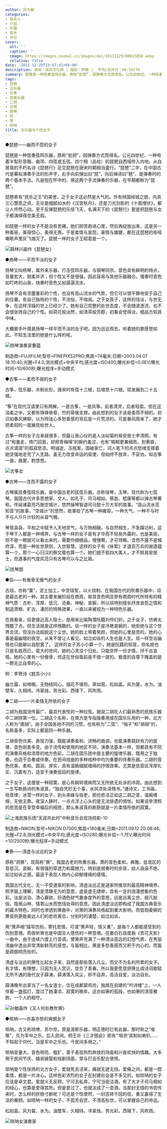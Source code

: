 ```yaml
---
author: 风为裳
categories:
- 音乐人
- 介绍
- 乐器
- 音乐
- 评论
cover:
  alt: ''
  caption: ''
  image: https://images.soomal.cc/images/doc/20111229/00015850.webp
  relative: false
date: '2011-12-29T19:47:41+08:00'
description: 源自：拙风文化网 | 版权：转载 |  平均/总评分：09.50/76
summary: 琵琶是一种拔奏弦鸣乐器，原称“批把”，因弹奏方式而得名。公元四世纪，一种有着半梨形音箱、曲项、四弦或五弦、四个相（品柱）的琵琶自西域传入内地。从白居易的不朽名诗《琵琶行》足见琵琶在唐宋时期相当盛行。“琵琶”二字，在中国古代是摹拟演奏手法的形声字，右手向前弹出曰“琵”，向后弹进曰“琶”，是弹奏时的两个基本手法。凡是抱在怀中的、用这两个手法……
tags:
- 琵琶
- 古乐器
- 古筝
- 民族乐器
- 二胡
- 古琴
- 扬琴
- 埙
- 箫
- 唢呐
title: 古乐器与个性女子
---
```


●琵琶――幽而不怨的女子



琵琶是一种拔奏弦鸣乐器，原称“批把”，因弹奏方式而得名。公元四世纪，一种有着半梨形音箱、曲项、四弦或五弦、四个相（品柱）的琵琶自西域传入内地。从白居易的不朽名诗《琵琶行》足见琵琶在唐宋时期相当盛行。“琵琶”二字，在中国古代是摹拟演奏手法的形声字，右手向前弹出曰“琵”，向后弹进曰“琶”，是弹奏时的两个基本手法。凡是抱在怀中的、用这两个手法弹奏的乐器，在早期都称为“琵琶”。 

琵琶素有“民乐之王”的美誉。之于女子这必然是大气的。外有倾国倾城之貌，内具兰心慧质之资。无论是细腻如水的《汉宫秋月》，还是刀光剑影的《十面埋伏》，都让人怦然心动。至于反弹琵琶的乐伎飞天，名满天下的《琵琶行》更是把琵琶与女子都演绎得完美无瑕。

如琵琶一样的女子不是没有苦痛，她们把苦吞进心里，然后再绽放出来，这是另一种美丽，美得惊心，美得无畏。于是柔情与哀怨，豪情与雄健，都在这琵琶的呕哑嘲哳声里灰飞烟灭了。琵琶一样的女子王昭君是一个。 

![薛林兴画作《琵琶女》](https://images.soomal.cc/images/doc/20111229/00015847.webp)





●扬琴――平而不淡的女子

扬琴又叫杨琴，属外来乐器，打击弦鸣乐器，与钢琴同宗。音色具有鲜明的特点，音量宏大，刚柔并济；但个性又不是很强，因此容易与其他乐器融合。慢奏时音色如叮咚的山泉，快奏时音色又如潺潺流水。 

扬琴不会有浓墨重彩的个性，也没有高山流水的气势，但它可以很平静地安于自己的位置，有自己独特的个性，不流俗，不喧闹。之于女孩子，这样的恬淡，与世无争，在这样浮躁的世上已经少了。她有自己完整的处世态度，不会随波逐流，也不会很张扬自己的个性。如荷花般淡然，如清茶般芳醇，初看会觉得淡，细品方知其中味。 

大概歌手叶蓓是扬琴一样平而不淡的女子吧，因为远远观去，听着她的歌感觉如此。不知生活里的她是什么样的呢。 

![扬琴演奏家曹蕴](https://images.soomal.cc/images/doc/20111229/00015848.webp)

制造商=FUJIFILM;型号=FINEPIXS2PRO;焦距=74毫米;日期=2003.04.07 18:10:40;光圈=F4.0;测光模式=中央平均;感光度=ISO400;曝光补偿=0.0EV;曝光时间=10/600秒;曝光程序=手动模式



●古筝――柔而不弱的女子

古筝，弦乐器，木制长形。唐宋时有弦十三根，后增至十六根。现发展到二十五根。 

“筝”在现代汉语里只有两解，一是古筝，一是风筝。前者清灵，后者轻盈。但在这涓柔之中，又都有铮铮铁骨，竹的骨做支撑。由此想到的女子该是柔而不弱的。初识如春风拂柳，以为玲珑心多愁善感的背后是一片荒凉的。可是暴风雨来了，她才把柔韧的一面展现给世人。 

古筝一样的女子古来就很多，但最让我心仪的是人淡如菊的易安居士李清照。有过“和羞走，倚门回首，却把青梅嗅”的婉约羞涩，也有“梧桐更兼细雨，到黄昏，点点滴滴”的孤寂悲凉。明诚逝，玉瓶案，国破家亡，词人笔下的点点愁绪支撑着她坚强地走完了人生路。虽无力改变命运的驱使，但始终不放弃，不妥协。如古筝一曲，曲罢，韵悠悠。 

![古筝女](https://images.soomal.cc/images/doc/20111229/00015849.webp)





●古琴――含而不露的女子

古琴属拔奏弦鸣乐器，是中国古老的拔弦乐器，亦称瑶琴，玉琴。现代称为七弦琴。我国古代许多思想家、文人，如孔子、司马相如、蔡邕、嵇康等都以弹古琴著称。传闻诸葛亮巧施空城计，悠然操琴智退司马懿十万大军的故事。“高山流水觅知音”的故事，“空城计”的悠然，故事给了古琴一种雍容，一种大气，一种不与时不与人斤斤计较的从容气魄。

琴音袅袅，平和之中赋予人天地灵气，与万物相融，与自然相生，不急躁功利，这于琴于人都是一种境界。与古琴一样的女子是有才华而不轻易外露的，也是美丽，但不是一眼就可以看出来的，需要你细细品，慢慢嚼，才可领略。含而不露不是城府深，而是一种处世原则，入世智慧。这样的女子有《咏絮》才退百万兵的谢道蕴算一个，那个一心归汉的蔡文姬也算一个。她们貌不抵四大美人，才不抵易安居士，但遇事的气度风范只有古琴可以与之比肩。 

![抚琴图](https://images.soomal.cc/images/doc/20111229/00015851.webp)





●埙――有傲骨无傲气的女子

古埙，亦称“薰”，泥土加工，中空球型，以火烧制。在我国古代的吹奏乐器中，埙是最古老的一种，其主要发展阶段在商周，故其音色明显带有商周时代所特有的精神气质：古朴、浑厚、低沉、沧桑、神秘、哀婉，所以埙特别擅长抒发哀怨之情和制造肃穆、旷古、凄厉的特殊效果，一直以来被视为一种特色乐器。 

在我看来，埙更接近高人隐士，是用来比喻陶潜阮籍刘伶们的，之于女子，仿佛太残酷了点。但生活就是这样残酷的。埙一样的女子是冷艳哀婉的，她拒绝与这个世界合流，但没办法超脱这个尘世。她的脸上带着笑颜，但她的心里是苦的。她的心事是最幽暗的夜空，从来不曾让人看见。如泣如诉的人生也是人生。埙一样空谷幽情也只能聊以自慰罢了。 
这样的女子苏小小算一个，她是阮籍的知音，但名妓也只是名妓而已，偌大的世间，她的心灵没个归处。只能空怀一份才情，抒千古哀情。她的心里有一份傲骨，但这在世俗面前是不值一提的。极度的自尊下掩盖的是一颗无比自卑的心。 

 
附：李贺诗《题苏小小》

幽兰露，如啼眼。无物结同心，烟花不堪剪。草如茵，松如盖。风为裳，水为。油壁车，久相待。冷翠烛，劳光彩。西陵下，风吹雨。 


●二胡――一片柔情无所依的女子

二胡为我国流传最广、最具代表性的一种拉弦。据说二胡在人们最熟悉的民族乐器中二胡排第一位。二胡这个名称，在南方是专指独奏用或在国乐队用的一种，北方人称为“南胡”。由于全国各地不同的习惯，也有称为“二弦”、“嗡子”和“胡胡”的，名称虽多，实际上都是同一种乐器。 

二胡音色优美、表现力强，既能演奏柔和、流畅的曲调，也能演奏跳跃有力的旋律，音色刚柔多变。由于流传和使用的地区不同，演奏法基本一样，但都具有不同的演奏风格和浓厚的地方色彩。二胡在国乐团中是主要的旋律乐器，既用之于独奏，也适于合奏或伴奏。在民间戏曲的多种戏种中均为重要的伴奏乐器。二胡的音色优美、柔和、圆润、厚实，具有温婉细腻缠绵的抒情效果。尤其是低音区浑厚扎实、沉着有力，适宜于演奏低回的旋律。

之于女子，这便是一种寂寞，是心有婉转缠绵而又无所依无处诉的冷寂。由此想到一生写断肠诗的朱淑真，“独自凭栏无个事，水风凉处读残书。”通诗文，工书画，晓音律，冰雪一样的女子，到头来嫁与俗吏，那份悲凉正如这二胡之音，温婉缠绵，无依无靠。夜深人静时，一点点浮上心头的是无法排遗的惆怅。如果说李清照的悲苦是在享受幸福后的相思，那么朱淑真的断肠就是一片柔情所依的寂寞。 

![上海民族乐团“天涯共此时”中秋音乐会现场掠影-10](https://images.soomal.cc/images/doc/20110913/00013411.webp)

制造商=NIKON;型号=NIKON D7000;焦距=180毫米;日期=2011.09.12 20:08:46;光圈=F2.8;测光模式=中央平均;感光度=ISO280;曝光补偿=-1.7EV;曝光时间=10/2500秒;曝光程序=手动模式



●箫――清虚与淡远的女子

原称“洞箫”，现简称“箫”。我国古老的吹奏乐器。萧的音色柔和，典雅。低音区的音低沉、哀婉，有很强的穿透力和震撼力。特别是弱奏时的余音，给人袅袅不绝、如泣如诉之感。最适于表现人物内心抑郁缠绵的感情。 

我国古代文化，无一不受道家的影响，清虚淡远正是道家所推崇的最高精神境界。照字面上理解，清是清静无为的意思，虚是虚无缥缈，具有一定的浪漫想象的色彩。淡是淡泊、清心寡欲，将酒色财气置身度外的意思。远是远离尘世、超凡脱俗、隐居山林、情寄山水而悠恬处得的意思。因此清虚淡远即构成了我国古典音乐的最大特色，同时也渗透到箫曲中，对箫的演奏风格起到重大影响。而低徊委婉的箫音则更能表达人们的悲欢离合，分别时的凄楚，如泣如诉。 

用“箫声咽”描写伤别，寄托思情，可谓“箫声轻，情义重”，是每个人都能感受到的伤别意境。雨夜听箫也是中国文人感伤的一种意境。在姜白石自度曲《杏花天影》一曲中，由于连续六度上行音调，使箫声充满了一种清淡高远的幻想气质，在秀丽清幽中透出非常清新鲜亮的感觉。与笛相比，箫是多愁善感而又积于内心的。而笛是疏朗明亮些的。 

清虚与淡远的箫性比起女子来，自然是那些落入凡尘，而又不为名利所累的女子。有才情，有理想，只因为无人赏识，空负了青春。所以我更愿意把箫比成诗词歌赋无所不通的唐代女子薛涛。薛涛落入风尘，却不自弃，高洁自爱，淡泊自处。 

薛涛晚年出家当了一名女道士，住在成都碧鸡坊，独居在自建的“吟诗楼”上，一人伴着一盏孤灯，度过了她凄凉、寂寞的晚年。这亦如箫的孤独，也如箫的清音雅韵，一个人的相守。 

![孙敏画作《玉人何处教吹箫》](https://images.soomal.cc/images/doc/20111229/00015850.webp)





●唢呐――亦喜亦怒的爽朗女子

唢呐，古又称琐嘹、苏尔奈。原是波斯乐器，明正德时已有此器，那时称之“唆哪”，先为军中之乐，后入民间。明王圻《三才图会》即有“‘唢奈’其制如喇叭……不知起于何代，当是军中之乐也。今民间多用之。” 

唢呐音量大，音色明亮、粗犷，善于表现热烈奔放的场面和兴奋欢快的情趣。大多用于民间节庆、婚丧嫁娶和戏剧场面，常与打击乐配合使用。 

唢呐是个性张扬的北方女子，爱就死去活来，痛就无遮无挡。爱痛之间，都是一腔柔情，都是一片冰心。这样色彩浓烈的女子在封建社会是不多见的。如唢呐的女子应该是卓文君。爱就义无反顾，宁可去私奔，宁可当街沽酒。有了大才子司马相如的倾心，也算是爱得其所。但是爱过了，也就淡成了一壶酒，当那封无情的书信传来时，怎么样的肝肠寸断呢？可还是个性使然，一封百转千回的信，重又赢得了生活的眷顾。如唢呐一样的女子，不孤芳自赏，不清高标世，可以掌握自己的命运。 

松如盖。风为裳，水为。油壁车，久相待。冷翠烛，劳光彩。西陵下，风吹雨。

![唢呐女演奏家](https://images.soomal.cc/images/doc/20111229/00015852.webp)